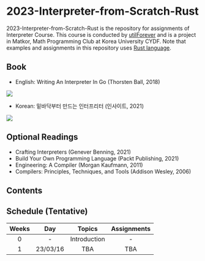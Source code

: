 # 2023-Interpreter-from-Scratch-Rust

2023-Interpreter-from-Scratch-Rust is the repository for assignments of Interpreter Course. This course is conducted by [utilForever](https://github.com/utilForever) and is a project in Matkor, Math Programming Club at Korea University CYDF. Note that examples and assignments in this repository uses [Rust language](https://www.rust-lang.org/).

## Book

- English: Writing An Interpreter In Go (Thorsten Ball, 2018)

![](https://interpreterbook.com/img/sm_card-03b4fb28.png)

- Korean: 밑바닥부터 만드는 인터프리터 (인사이트, 2021)

![](https://insightbookblog.files.wordpress.com/2021/08/ec9db8ed84b0ed9484eba6aced8bb0-ed919ceca780ec9e85ecb2b4.jpg?w=408)

## Optional Readings

- Crafting Interpreters (Genever Benning, 2021)
- Build Your Own Programming Language (Packt Publishing, 2021)
- Engineering: A Compiler (Morgan Kaufmann, 2011)
- Compilers: Principles, Techniques, and Tools (Addison Wesley, 2006)

## Contents

## Schedule (Tentative)
|Weeks|Day|Topics|Assignments|
|:---:|:---:|:---:|:---:|
|0|-|Introduction|-|
|1|23/03/16|TBA|TBA|
